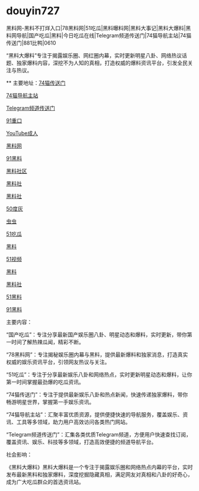 # douyin727
黑料网-黑料不打烊入口|78黑料网|51吃瓜|黑料曝料网|黑料大事记|黑料大爆料|黑料网导航|国产吃瓜|黑料|今日吃瓜在线|Telegram频道传送门|74猫导航主站|74猫传送门|881比鸭|0610

“黑料大爆料”专注于揭露娱乐圈、网红圈内幕，实时更新明星八卦、网络热议话题、独家爆料内容，深挖不为人知的真相，打造权威的爆料资讯平台，引发全民关注与热议。

** 主要地址：<a href="https://74mao.com/">74猫传送门</a>

<a href="https://74mao.com/">74猫导航主站</a>

<a href="https://74mao.com/">Telegram频道传送门</a>

<a href="https://91zhongkouzui.pages.dev/">91重口</a>

<a href="https://chengrenbanzui.pages.dev/">YouTube成人</a>

<a href="https://haijiaoshequzui.pages.dev/">黑料网</a>

<a href="https://91heiliaobaoliao.pages.dev/">91黑料</a>

<a href="https://shouyeheiliaoshe.pages.dev/">黑料社区</a>

<a href="https://pi36-2.pages.dev/">黑料社</a>

<a href="https://pi30-02.pages.dev/">黑料社</a>

<a href="https://pi1-01.pages.dev/">50度灰</a>

<a href="https://ji88-1.pages.dev/">虫虫</a>

<a href="https://ji333.pages.dev/">51吃瓜</a>

<a href="https://ji99.pages.dev/">黑料</a>

<a href="https://li001.pages.dev/">51视频</a>

<a href="https://li77.pages.dev/">黑料</a>

<a href="https://she01-1.pages.dev/">黑料社</a>

<a href="https://she15-1.pages.dev/">51黑料</a>

<a href="https://heiliaowang45.pages.dev/">91黑料</a>

主要内容：

“国产吃瓜”：专注分享最新国产娱乐圈八卦、明星动态和爆料，实时更新，带你第一时间了解热辣瓜闻，精彩不断。

“78黑料网”：专注揭秘娱乐圈内幕与黑料，提供最新爆料和独家消息，打造真实权威的娱乐资讯平台，引领网友热议与关注。

“51吃瓜”：专注于分享最新娱乐八卦和网络热点，实时更新明星动态和爆料，让你第一时间掌握最劲爆的吃瓜资讯。

“74猫传送门”：专注于提供最新娱乐八卦和热点新闻，快速传递独家爆料，带你畅游明星世界，掌握第一手娱乐资讯。

“74猫导航主站”：汇聚丰富优质资源，提供便捷快速的导航服务，覆盖娱乐、资讯、工具等多领域，助力用户高效访问各类热门网站。

“Telegram频道传送门”：汇集各类优质Telegram频道，方便用户快速查找订阅，覆盖资讯、娱乐、科技等多领域，打造高效便捷的频道导航平台。

社会影响：

《黑料大爆料》黑料大爆料是一个专注于揭露娱乐圈和网络热点内幕的平台，实时发布最新黑料和独家爆料，深度挖掘隐藏真相，满足网友对真相和八卦的好奇心，成为广大吃瓜群众的首选资讯站。
